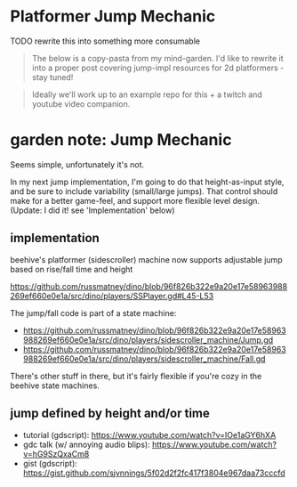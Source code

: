 # Platformer Jump Mechanic

TODO rewrite this into something more consumable

> The below is a copy-pasta from my mind-garden. I'd like to rewrite it into
> a proper post covering jump-impl resources for 2d platformers - stay tuned!

> Ideally we'll work up to an example repo for this + a twitch and youtube video companion.

# garden note: Jump Mechanic

Seems simple, unfortunately it's not.

In my next jump implementation, I'm going to do that height-as-input style, and
be sure to include variability (small/large jumps). That control should make for
a better game-feel, and support more flexible level design. (Update: I did it!
see 'Implementation' below)

## implementation

beehive's platformer (sidescroller) machine now supports adjustable jump based
on rise/fall time and height

https://github.com/russmatney/dino/blob/96f826b322e9a20e17e58963988269ef660e0e1a/src/dino/players/SSPlayer.gd#L45-L53

The jump/fall code is part of a state machine:
- https://github.com/russmatney/dino/blob/96f826b322e9a20e17e58963988269ef660e0e1a/src/dino/players/sidescroller_machine/Jump.gd
- https://github.com/russmatney/dino/blob/96f826b322e9a20e17e58963988269ef660e0e1a/src/dino/players/sidescroller_machine/Fall.gd

There's other stuff in there, but it's fairly flexible if you're cozy in the beehive state machines.

## jump defined by height and/or time

- tutorial (gdscript): https://www.youtube.com/watch?v=IOe1aGY6hXA
- gdc talk (w/ annoying audio blips): https://www.youtube.com/watch?v=hG9SzQxaCm8
- gist (gdscript): https://gist.github.com/sjvnnings/5f02d2f2fc417f3804e967daa73cccfd
